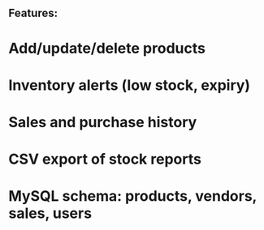 ## Features:
# Add/update/delete products
# Inventory alerts (low stock, expiry)
# Sales and purchase history
# CSV export of stock reports
# MySQL schema: products, vendors, sales, users